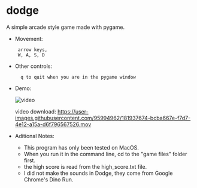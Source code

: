 # dodge
A simple arcade style game made with pygame.

 - Movement: 
 
		arrow keys,
		W, A, S, D
  
- Other controls:

		q to quit when you are in the pygame window

- Demo:

	![video](https://user-images.githubusercontent.com/95994962/181937644-02d51b62-b5db-458e-916f-d7e620e918e1.gif)


	video download: https://user-images.githubusercontent.com/95994962/181937674-bcba667e-f7d7-4e12-a15a-d6f796567526.mov



- Aditional Notes:

	* This program has only been tested on MacOS.
	* When you run it in the command line, cd to the "game files" folder first.
	* the high score is read from the high_score.txt file.
	* I did not make the sounds in Dodge, they come from Google Chrome's Dino Run.
